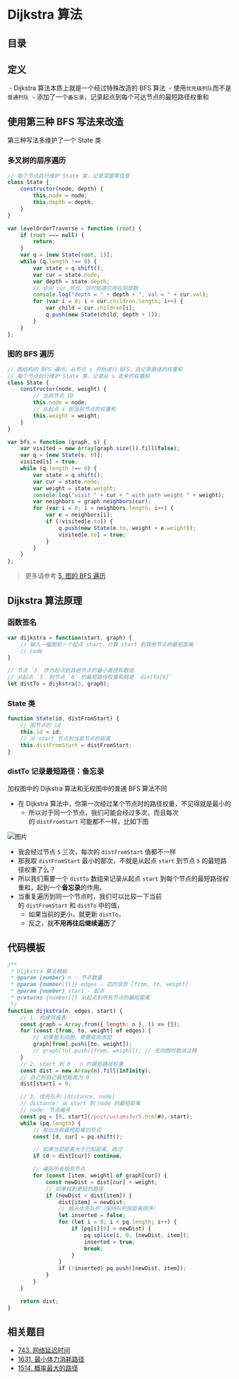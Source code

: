 
# Dijkstra 算法


## 目录
<!-- toc -->
 ## 定义 

 - Dijkstra 算法本质上就是一个经过特殊改造的 BFS 算法
	 - 使用`优先级列队`而不是`普通列队`
	 - 添加了一个`备忘录`，记录起点到每个可达节点的最短路径权重和

## 使用第三种 BFS 写法来改造

第三种写法多维护了一个 State 类

### 多叉树的层序遍历

```javascript
// 每个节点自行维护 State 类，记录深度等信息
class State {
    constructor(node, depth) {
        this.node = node;
        this.depth = depth;
    }
}

var levelOrderTraverse = function (root) {
    if (root === null) {
        return;
    }
    var q = [new State(root, 1)];
    while (q.length !== 0) {
        var state = q.shift();
        var cur = state.node;
        var depth = state.depth;
        // 访问 cur 节点，同时知道它所在的层数
        console.log("depth = " + depth + ", val = " + cur.val);
        for (var i = 0; i < cur.children.length; i++) {
            var child = cur.children[i];
            q.push(new State(child, depth + 1));
        }
    }
};
```

### 图的 BFS 遍历

```javascript
// 图结构的 BFS 遍历，从节点 s 开始进行 BFS，且记录路径的权重和
// 每个节点自行维护 State 类，记录从 s 走来的权重和
class State {
    constructor(node, weight) {
        // 当前节点 ID
        this.node = node;
        // 从起点 s 到当前节点的权重和
        this.weight = weight;
    }
}

var bfs = function (graph, s) {
    var visited = new Array(graph.size()).fill(false);
    var q = [new State(s, 0)];
    visited[s] = true;
    while (q.length !== 0) {
        var state = q.shift();
        var cur = state.node;
        var weight = state.weight;
        console.log("visit " + cur + " with path weight " + weight);
        var neighbors = graph.neighbors(cur);
        for (var i = 0; i < neighbors.length; i++) {
            var e = neighbors[i];
            if (!visited[e.to]) {
                q.push(new State(e.to, weight + e.weight));
                visited[e.to] = true;
            }
        }
    }
};

```


> 更多请参考 [5. 图的 BFS 遍历](/post/i8i5wb18at.html)

## Dijkstra 算法原理

### 函数签名

```javascript
var dijkstra = function(start, graph) {
    // 输入一幅图和一个起点 start，计算 start 到其他节点的最短距离
    // code
}

// 节点 `3` 作为起点到其他节点的最小路径和数组
// 从起点 `3` 到节点 `6` 的最短路径权重和就是 `distTo[6]`
let distTo = dijkstra(3, graph);
```

### State 类

```javascript hl:4
function State(id, distFromStart) {
    // 图节点的 id
    this.id = id;
    // 从 start 节点到当前节点的距离
    this.distFromStart = distFromStart;
}
```

### distTo 记录最短路径：备忘录

加权图中的 Dijkstra 算法和无权图中的普通 BFS 算法不同
- 在 Dijkstra 算法中，你第一次经过某个节点时的路径权重，不见得就是最小的
	- 所以对于同一个节点，我们可能会经过多次，而且每次的 `distFromStart` 可能都不一样，比如下图

![图片](https://832-1310531898.cos.ap-beijing.myqcloud.com/999.%20Obsidian@832/files/20250117-18.png)

- 我会经过节点 `5` 三次，每次的 `distFromStart` 值都不一样
- 那我取 `distFromStart` 最小的那次，不就是从起点 `start` 到节点 `5` 的最短路径权重了么？
- 所以我们需要一个 `distTo` 数组来记录从起点 `start` 到每个节点的最短路径权重和，起到一个**备忘录**的作用。
- 当重复遍历到同一个节点时，我们可以比较一下当前的 `distFromStart` 和 `distTo` 中的值，
	- 如果当前的更小，就更新 `distTo`，
	- 反之，就**不用再往后继续遍历**了

## 代码模板

```javascript
/**
 * Dijkstra 算法模板
 * @param {number} n - 节点数量
 * @param {number[][]} edges - 边的信息 [from, to, weight]
 * @param {number} start - 起点
 * @returns {number[]} 从起点到所有节点的最短距离
 */
function dijkstra(n, edges, start) {
    // 1. 构建邻接表
    const graph = Array.from({ length: n }, () => []);
    for (const [from, to, weight] of edges) {
        // 如果是无向图，需要双向添加
        graph[from].push([to, weight]);
        // graph[to].push([from, weight]); // 无向图时取消注释
    }
    // 2. start 到 0 - n 的最短路径权重
    const dist = new Array(n).fill(Infinity);
    // 自己到自己最短距离为 0
    dist[start] = 0;

    // 3. 优先队列 [distance, node]
    // distance: 从 start 到 node 的最短距离
    // node: 节点编号
    const pq = [0, start](/post/uxlams3vr5.html#0,-start);
    while (pq.length) {
        // 取出当前最短距离的节点
        const [d, cur] = pq.shift();

        // 如果当前距离大于已知距离，跳过
        if (d > dist[cur]) continue;

        // 遍历所有相邻节点
        for (const [item, weight] of graph[cur]) {
            const newDist = dist[cur] + weight;
            // 如果找到更短的路径
            if (newDist < dist[item]) {
                dist[item] = newDist;
                // 插入优先队列（保持队列按距离排序）
                let inserted = false;
                for (let i = 0; i < pq.length; i++) {
                    if (pq[i][0] > newDist) {
                        pq.splice(i, 0, [newDist, item]);
                        inserted = true;
                        break;
                    }
                }
                if (!inserted) pq.push([newDist, item]);
            }
        }
    }

    return dist;
}

```

## 相关题目

- [743. 网络延迟时间](/post/4kmbccvdyf.html)
- [1631. 最小体力消耗路径](/post/shwltg12w8.html)
- [1514. 概率最大的路径](/post/thud1fbsfu.html)
